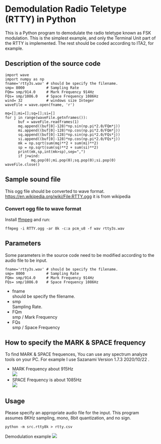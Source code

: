 # Demodulation Radio Teletype (RTTY) in Python
This is a Python program to demodulate the radio teletype known as FSK modulation.
This is the simplest example, and only the Terminal Unit part of the RTTY is implemented. The rest should be coded according to ITA2, for example.

## Description of the source code

~~~
import wave
import numpy as np
fname='rtty3s.wav' # should be specify the filename.
smp= 8000          # Sampling Rate
FQm= smp/914.0     # Mark Frequency 914Hz
FQs= smp/1086.0    # Space Frequency 1086Hz
wind= 32           # windows size Integer
waveFile = wave.open(fname, 'r')

mq=[];mi=[];sq=[];si=[]
for j in range(waveFile.getnframes()):
      buf = waveFile.readframes(1)
      mq.append((buf[0]-128)*np.sin(np.pi*2.0/FQm*j))
      mi.append((buf[0]-128)*np.cos(np.pi*2.0/FQm*j))
      sq.append((buf[0]-128)*np.sin(np.pi*2.0/FQs*j))
      si.append((buf[0]-128)*np.cos(np.pi*2.0/FQs*j))
      mk = np.sqrt(sum(mq)**2 + sum(mi)**2)
      sp = np.sqrt(sum(sq)**2 + sum(si)**2)     
      print(mk,sp,int(mk>sp),sep=",")
      if j>wind:
            mq.pop(0);mi.pop(0);sq.pop(0);si.pop(0)
waveFile.close()
~~~
## Sample sound file
This ogg file should be converted to wave format.
https://en.wikipedia.org/wiki/File:RTTY.ogg
it is from wikipedia

### Convert ogg file to wave format

Install [ffmpeg](https://www.ffmpeg.org/) and run:

~~~
ffmpeg -i RTTY.ogg -ar 8k -c:a pcm_u8 -f wav rtty3s.wav
~~~
      
## Parameters
Some parameters in the source code need to be modified according to the audio file to be input. 
~~~
fname='rtty3s.wav' # should be specify the filename.
smp= 8000          # Sampling Rate
FQm= smp/914.0     # Mark Frequency 914Hz
FQs= smp/1086.0    # Space Frequency 1086Hz
~~~
- fname   
should be specify the filename.
- smp   
Sampling Rate.
- FQm     
smp / Mark Frequency 
- FQs   
smp / Space Frequency 

## How to specify the MARK & SPACE frequency
To find MARK & SPACE frequences, You can use any spectrum analyze tools on your PC. For example I use Sazanami Version 1.7.3 2020/10/22
. 

- MARK Frequency about 915Hz    
![](img/space.png)
- SPACE Frequency is about 1085Hz   
![](img/mark.png)


## Usage
Please specify an appropriate audio file for the input.
This program assumes 8KHz sampling, mono, 8bit quantization, and no sign.
~~~
python -m src.rtty8k > rtty.csv
~~~
Demodulation example
![](img/2021-02-01.png)
